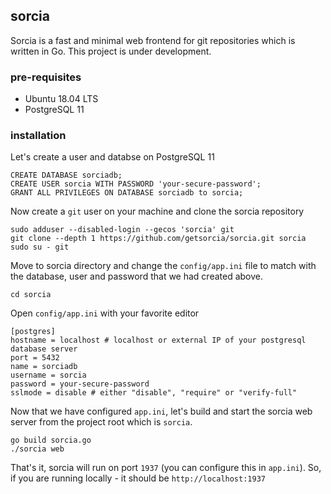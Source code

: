 ## sorcia
Sorcia is a fast and minimal web frontend for git repositories which is written in Go. This project is under development.

### pre-requisites
  - Ubuntu 18.04 LTS
  - PostgreSQL 11
 
### installation
Let's create a user and databse on PostgreSQL 11
```
CREATE DATABASE sorciadb;
CREATE USER sorcia WITH PASSWORD 'your-secure-password';
GRANT ALL PRIVILEGES ON DATABASE sorciadb to sorcia;
```

Now create a `git` user on your machine and clone the sorcia repository
```
sudo adduser --disabled-login --gecos 'sorcia' git
git clone --depth 1 https://github.com/getsorcia/sorcia.git sorcia
sudo su - git
```

Move to sorcia directory and change the `config/app.ini` file to match with the database, user and password that we had created above.
```
cd sorcia
```

Open `config/app.ini` with your favorite editor
```
[postgres]
hostname = localhost # localhost or external IP of your postgresql database server
port = 5432
name = sorciadb
username = sorcia
password = your-secure-password
sslmode = disable # either "disable", "require" or "verify-full"
```

Now that we have configured `app.ini`, let's build and start the sorcia web server from the project root which is `sorcia`.
```
go build sorcia.go
./sorcia web
```
That's it, sorcia will run on port `1937` (you can configure this in `app.ini`). So, if you are running locally - it should be `http://localhost:1937`
